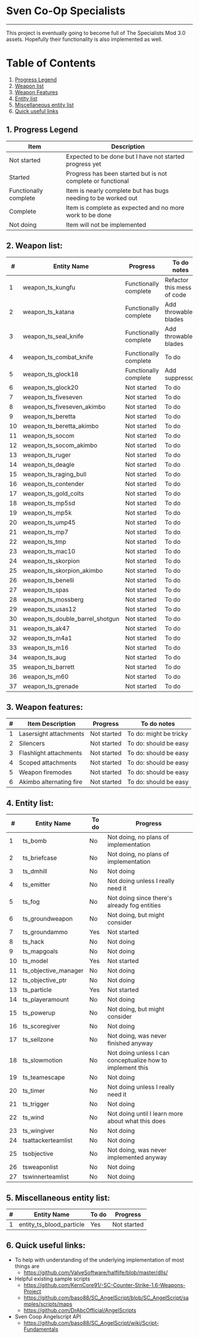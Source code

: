 # Sven Co-Op Specialists

***

This project is eventually going to become full of The Specialists Mod 3.0 assets.
Hopefully their functionality is also implemented as well.

# Table of Contents
1. [Progress Legend](#progresslegend)
2. [Weapon list](#weaponlist)
3. [Weapon Features](#weaponfeatures)
4. [Entity list](#entitylist)
5. [Miscellaneous entity list](#miscellaneousentitylist)
6. [Quick useful links](#quickusefullinks)

<a name="progresslegend"></a>
## 1. Progress Legend
| Item                  | Description                                                   |
| --------------------- | ------------------------------------------------------------- |
| Not started           | Expected to be done but I have not started progress yet       |
| Started               | Progress has been started but is not complete or functional   |
| Functionally complete | Item is nearly complete but has bugs needing to be worked out |
| Complete              | Item is complete as expected and no more work to be done      |
| Not doing             | Item will not be implemented                                  |

<a name="weaponlist"></a>
## 2. Weapon list:
| \# | Entity Name                      | Progress              | To do notes                   |
| -- | -------------------------------- | --------------------- | ----------------------------- |
| 1  | weapon_ts_kungfu                 | Functionally complete | Refactor this mess of code    |
| 2  | weapon_ts_katana                 | Functionally complete | Add throwable blades          |
| 3  | weapon_ts_seal_knife             | Functionally complete | Add throwable blades          |
| 4  | weapon_ts_combat_knife           | Functionally complete | To do                         |
| 5  | weapon_ts_glock18                | Functionally complete | Add suppressor                |
| 6  | weapon_ts_glock20                | Not started           | To do                         |
| 7  | weapon_ts_fiveseven              | Not started           | To do                         |
| 8  | weapon_ts_fiveseven_akimbo       | Not started           | To do                         |
| 9  | weapon_ts_beretta                | Not started           | To do                         |
| 10 | weapon_ts_beretta_akimbo         | Not started           | To do                         |
| 11 | weapon_ts_socom                  | Not started           | To do                         |
| 12 | weapon_ts_socom_akimbo           | Not started           | To do                         |
| 13 | weapon_ts_ruger                  | Not started           | To do                         |
| 14 | weapon_ts_deagle                 | Not started           | To do                         |
| 15 | weapon_ts_raging_bull            | Not started           | To do                         |
| 16 | weapon_ts_contender              | Not started           | To do                         |
| 17 | weapon_ts_gold_colts             | Not started           | To do                         |
| 18 | weapon_ts_mp5sd                  | Not started           | To do                         |
| 19 | weapon_ts_mp5k                   | Not started           | To do                         |
| 20 | weapon_ts_ump45                  | Not started           | To do                         |
| 21 | weapon_ts_mp7                    | Not started           | To do                         |
| 22 | weapon_ts_tmp                    | Not started           | To do                         |
| 23 | weapon_ts_mac10                  | Not started           | To do                         |
| 24 | weapon_ts_skorpion               | Not started           | To do                         |
| 25 | weapon_ts_skorpion_akimbo        | Not started           | To do                         |
| 26 | weapon_ts_benelli                | Not started           | To do                         |
| 27 | weapon_ts_spas                   | Not started           | To do                         |
| 28 | weapon_ts_mossberg               | Not started           | To do                         |
| 29 | weapon_ts_usas12                 | Not started           | To do                         |
| 30 | weapon_ts_double_barrel_shotgun  | Not started           | To do                         |
| 31 | weapon_ts_ak47                   | Not started           | To do                         |
| 32 | weapon_ts_m4a1                   | Not started           | To do                         |
| 33 | weapon_ts_m16                    | Not started           | To do                         |
| 34 | weapon_ts_aug                    | Not started           | To do                         |
| 35 | weapon_ts_barrett                | Not started           | To do                         |
| 36 | weapon_ts_m60                    | Not started           | To do                         |
| 37 | weapon_ts_grenade                | Not started           | To do                         |

<a name="weaponfeatures"></a>
## 3. Weapon features:
| \# | Item Description                 | Progress              | To do notes                   |
| -- | -------------------------------- | --------------------- | ----------------------------- |
| 1  | Lasersight attachments           | Not started           | To do: might be tricky        |
| 2  | Silencers                        | Not started           | To do: should be easy         |
| 3  | Flashlight attachments           | Not started           | To do: should be easy         |
| 4  | Scoped attachments               | Not started           | To do: should be easy         |
| 5  | Weapon firemodes                 | Not started           | To do: should be easy         |
| 6  | Akimbo alternating fire          | Not started           | To do: should be easy         |

<a name="entitylist"></a>
## 4. Entity list:
| \# | Entity Name                      | To do | Progress                                                      |
| -- | -------------------------------- | ----- | ------------------------------------------------------------- |
| 1  | ts_bomb                          | No    | Not doing, no plans of implementation                         |
| 2  | ts_briefcase                     | No    | Not doing, no plans of implementation                         |
| 3  | ts_dmhill                        | No    | Not doing                                                     |
| 4  | ts_emitter                       | No    | Not doing unless I really need it                             |
| 5  | ts_fog                           | No    | Not doing since there's already fog entities                  |
| 6  | ts_groundweapon                  | No    | Not doing, but might consider                                 |
| 7  | ts_groundammo                    | Yes   | Not started                                                   |
| 8  | ts_hack                          | No    | Not doing                                                     |
| 9  | ts_mapgoals                      | No    | Not doing                                                     |
| 10 | ts_model                         | Yes   | Not started                                                   |
| 11 | ts_objective_manager             | No    | Not doing                                                     |
| 12 | ts_objective_ptr                 | No    | Not doing                                                     |
| 13 | ts_particle                      | Yes   | Not started                                                   |
| 14 | ts_playeramount                  | No    | Not doing                                                     |
| 15 | ts_powerup                       | No    | Not doing, but might consider                                 |
| 16 | ts_scoregiver                    | No    | Not doing                                                     |
| 17 | ts_sellzone                      | No    | Not doing, was never finished anyway                          |
| 18 | ts_slowmotion                    | No    | Not doing unless I can conceptualize how to implement this    |
| 19 | ts_teamescape                    | No    | Not doing                                                     |
| 20 | ts_timer                         | No    | Not doing unless I really need it                             |
| 21 | ts_trigger                       | No    | Not doing                                                     |
| 22 | ts_wind                          | No    | Not doing until I learn more about what this does             |
| 23 | ts_wingiver                      | No    | Not doing                                                     |
| 24 | tsattackerteamlist               | No    | Not doing                                                     |
| 25 | tsobjective                      | No    | Not doing, was never implemented anyway                       |
| 26 | tsweaponlist                     | No    | Not doing                                                     |
| 27 | tswinnerteamlist                 | No    | Not doing                                                     |

<a name="miscellaneousentitylist"></a>
## 5. Miscellaneous entity list:
| \# | Entity Name                      | To do | Progress                                                      |
| -- | -------------------------------- | ----- | ------------- |
| 1  | entity_ts_blood_particle         | Yes   | Not started   |

<a name="quickusefullinks"></a>
## 6. Quick useful links:
- To help with understanding of the underlying implementation of most things are
    - https://github.com/ValveSoftware/halflife/blob/master/dlls/
- Helpful existing sample scripts
    - https://github.com/KernCore91/-SC-Counter-Strike-1.6-Weapons-Project
    - https://github.com/baso88/SC_AngelScript/blob/SC_AngelScript/samples/scripts/maps
    - https://github.com/DrAbcOfficial/AngelScripts
- Sven Coop Angelscript API
    - https://github.com/baso88/SC_AngelScript/wiki/Script-Fundamentals
